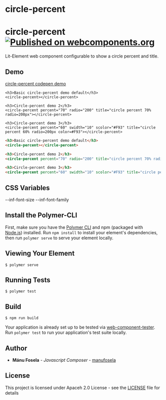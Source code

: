 # circle-percent

# circle-percent [![Published on webcomponents.org](https://img.shields.io/badge/webcomponents.org-published-blue.svg)](https://www.webcomponents.org/element/manufosela/circle-percent)


Lit-Element web component configurable to show a circle percent and title.

## Demo

[circle-percent codepen demo](https://codepen.io/manufosela/pen/qwKqjg?editors=1010#0)

```
<h3>Basic circle-percent demo default</h3>
<circle-percent></circle-percent>

<h3>Circle-percent demo 2</h3>
<circle-percent percent="70" radio="200" title="circle percent 70% radio=200px"></circle-percent>

<h3>Circle-percent demo 3</h3>
<circle-percent percent="60" swidth="10" scolor="#F93" title="circle percent 60% radio=200px color=#F93"></circle-percent>
```
<!---
```
<custom-element-demo>
  <template>
    <link rel="import" href="circle-percent.html">
    <next-code-block></next-code-block>
  </template>
</custom-element-demo>
```
-->
```html
<h3>Basic circle-percent demo default</h3>
<circle-percent></circle-percent>

<h3>Circle-percent demo 2</h3>
<circle-percent percent="70" radio="200" title="circle percent 70% radio=200px"></circle-percent>

<h3>Circle-percent demo 3</h3>
<circle-percent percent="60" swidth="10" scolor="#F93" title="circle percent 60% radio=200px color=#F93"></circle-percent>
```

## CSS Variables
--inf-font-size
--inf-font-family

## Install the Polymer-CLI

First, make sure you have the [Polymer CLI](https://www.npmjs.com/package/polymer-cli) and npm (packaged with [Node.js](https://nodejs.org)) installed. Run `npm install` to install your element's dependencies, then run `polymer serve` to serve your element locally.

## Viewing Your Element

```
$ polymer serve
```

## Running Tests

```
$ polymer test
```

## Build
```
$ npm run build
```

Your application is already set up to be tested via [web-component-tester](https://github.com/Polymer/web-component-tester). Run `polymer test` to run your application's test suite locally.

## Author

* **Mánu Fosela** - *Javascript Composer* - [manufosela](https://github.com/manufosela)

## License

This project is licensed under Apaceh 2.0 License - see the [LICENSE](LICENSE) file for details
